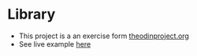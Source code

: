 # Library

- This project is a an exercise form [theodinproject.org](https://www.theodinproject.com)
- See live example [here](https://sickboydroid.github.io/Library)
